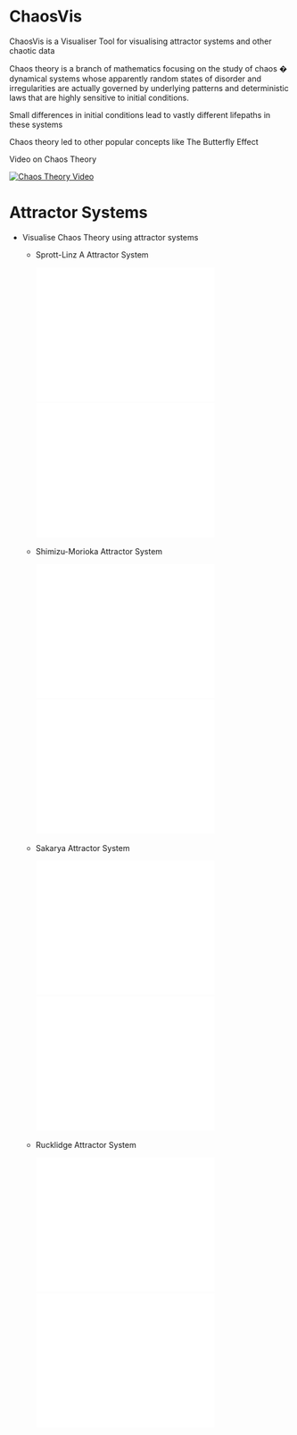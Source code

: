 # ChaosVis
 ChaosVis is a Visualiser Tool for visualising attractor systems and other chaotic data
 
 Chaos theory is a branch of mathematics focusing on the study of chaos � dynamical systems whose apparently random states of disorder and irregularities are actually governed by underlying patterns and deterministic laws that are highly sensitive to initial conditions.

 Small differences in initial conditions lead to vastly different lifepaths in these systems

 Chaos theory led to other popular concepts like The Butterfly Effect

 Video on Chaos Theory
   
 [![Chaos Theory Video](https://img.youtube.com/vi/fDek6cYijxI/0.jpg)](https://www.youtube.com/watch?v=fDek6cYijxI)

# Attractor Systems
   - Visualise Chaos Theory using attractor systems
    
      - Sprott-Linz A Attractor System

        ![Sprott-Linz A Attractor Random](GeneratedVisualisations/SprottLinzAAttractor_Random.gif)
        ![Sprott-Linz A Attractor Uniform](GeneratedVisualisations/SprottLinzAAttractor_Uniform.gif)

    
      - Shimizu-Morioka Attractor System

        ![Shimizu-Morioka Attractor Random](GeneratedVisualisations/ShimizuMoriokaAttractor_Random.gif)
        ![Shimizu-Morioka Attractor Uniform](GeneratedVisualisations/ShimizuMoriokaAttractor_Uniform.gif)

    
      - Sakarya Attractor System

        ![Sakarya Attractor Random](GeneratedVisualisations/SakaryaAttractor_Random.gif)
        ![Sakarya Attractor Uniform](GeneratedVisualisations/SakaryaAttractor_Uniform.gif)

    
      - Rucklidge Attractor System

        ![Rucklidge Attractor Random](GeneratedVisualisations/RucklidgeAttractor_Random.gif)
        ![Rucklidge Attractor Uniform](GeneratedVisualisations/RucklidgeAttractor_Uniform.gif)